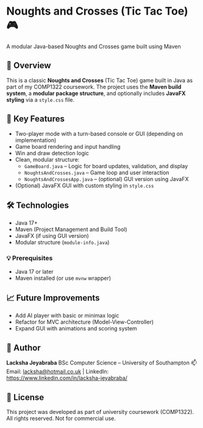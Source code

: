 # Noughts and Crosses (Tic Tac Toe) 🎮  
A modular Java-based Noughts and Crosses game built using Maven

## 📖 Overview

This is a classic **Noughts and Crosses** (Tic Tac Toe) game built in Java as part of my COMP1322 coursework. The project uses the **Maven build system**, a **modular package structure**, and optionally includes **JavaFX styling** via a `style.css` file.

## 🧠 Key Features

- Two-player mode with a turn-based console or GUI (depending on implementation)
- Game board rendering and input handling
- Win and draw detection logic
- Clean, modular structure:
  - `GameBoard.java` – Logic for board updates, validation, and display
  - `NoughtsAndCrosses.java` – Game loop and user interaction
  - `NoughtsAndCrossesApp.java` – (optional) GUI version using JavaFX
- (Optional) JavaFX GUI with custom styling in `style.css`

## 🛠 Technologies

- Java 17+
- Maven (Project Management and Build Tool)
- JavaFX (if using GUI version)
- Modular structure (`module-info.java`)

### 💡 Prerequisites

- Java 17 or later
- Maven installed (or use `mvnw` wrapper)

## 📈 Future Improvements

* Add AI player with basic or minimax logic
* Refactor for MVC architecture (Model-View-Controller)
* Expand GUI with animations and scoring system

## 👤 Author

**Lacksha Jeyabraba**
BSc Computer Science – University of Southampton
📫 Email: lacksha@hotmail.co.uk | LinkedIn: https://www.linkedin.com/in/lacksha-jeyabraba/ 

## 📜 License

This project was developed as part of university coursework (COMP1322).
All rights reserved. Not for commercial use.

